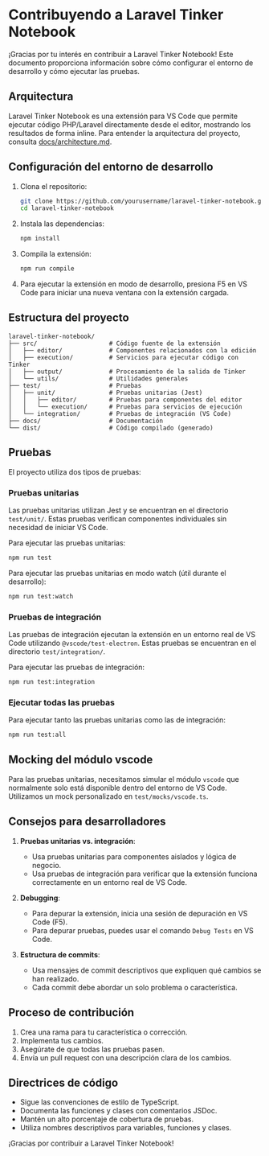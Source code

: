 # Contribuyendo a Laravel Tinker Notebook

¡Gracias por tu interés en contribuir a Laravel Tinker Notebook! Este documento proporciona información sobre cómo configurar el entorno de desarrollo y cómo ejecutar las pruebas.

## Arquitectura

Laravel Tinker Notebook es una extensión para VS Code que permite ejecutar código PHP/Laravel directamente desde el editor, mostrando los resultados de forma inline. Para entender la arquitectura del proyecto, consulta [docs/architecture.md](docs/architecture.md).

## Configuración del entorno de desarrollo

1. Clona el repositorio:
   ```bash
   git clone https://github.com/yourusername/laravel-tinker-notebook.git
   cd laravel-tinker-notebook
   ```

2. Instala las dependencias:
   ```bash
   npm install
   ```

3. Compila la extensión:
   ```bash
   npm run compile
   ```

4. Para ejecutar la extensión en modo de desarrollo, presiona F5 en VS Code para iniciar una nueva ventana con la extensión cargada.

## Estructura del proyecto

```
laravel-tinker-notebook/
├── src/                    # Código fuente de la extensión
│   ├── editor/             # Componentes relacionados con la edición
│   ├── execution/          # Servicios para ejecutar código con Tinker
│   ├── output/             # Procesamiento de la salida de Tinker
│   └── utils/              # Utilidades generales
├── test/                   # Pruebas
│   ├── unit/               # Pruebas unitarias (Jest)
│   │   ├── editor/         # Pruebas para componentes del editor
│   │   └── execution/      # Pruebas para servicios de ejecución
│   └── integration/        # Pruebas de integración (VS Code)
├── docs/                   # Documentación
└── dist/                   # Código compilado (generado)
```

## Pruebas

El proyecto utiliza dos tipos de pruebas:

### Pruebas unitarias

Las pruebas unitarias utilizan Jest y se encuentran en el directorio `test/unit/`. Estas pruebas verifican componentes individuales sin necesidad de iniciar VS Code.

Para ejecutar las pruebas unitarias:

```bash
npm run test
```

Para ejecutar las pruebas unitarias en modo watch (útil durante el desarrollo):

```bash
npm run test:watch
```

### Pruebas de integración

Las pruebas de integración ejecutan la extensión en un entorno real de VS Code utilizando `@vscode/test-electron`. Estas pruebas se encuentran en el directorio `test/integration/`.

Para ejecutar las pruebas de integración:

```bash
npm run test:integration
```

### Ejecutar todas las pruebas

Para ejecutar tanto las pruebas unitarias como las de integración:

```bash
npm run test:all
```

## Mocking del módulo vscode

Para las pruebas unitarias, necesitamos simular el módulo `vscode` que normalmente solo está disponible dentro del entorno de VS Code. Utilizamos un mock personalizado en `test/mocks/vscode.ts`.

## Consejos para desarrolladores

1. **Pruebas unitarias vs. integración**: 
   - Usa pruebas unitarias para componentes aislados y lógica de negocio.
   - Usa pruebas de integración para verificar que la extensión funciona correctamente en un entorno real de VS Code.

2. **Debugging**:
   - Para depurar la extensión, inicia una sesión de depuración en VS Code (F5).
   - Para depurar pruebas, puedes usar el comando `Debug Tests` en VS Code.

3. **Estructura de commits**:
   - Usa mensajes de commit descriptivos que expliquen qué cambios se han realizado.
   - Cada commit debe abordar un solo problema o característica.

## Proceso de contribución

1. Crea una rama para tu característica o corrección.
2. Implementa tus cambios.
3. Asegúrate de que todas las pruebas pasen.
4. Envía un pull request con una descripción clara de los cambios.

## Directrices de código

- Sigue las convenciones de estilo de TypeScript.
- Documenta las funciones y clases con comentarios JSDoc.
- Mantén un alto porcentaje de cobertura de pruebas.
- Utiliza nombres descriptivos para variables, funciones y clases.

¡Gracias por contribuir a Laravel Tinker Notebook!
